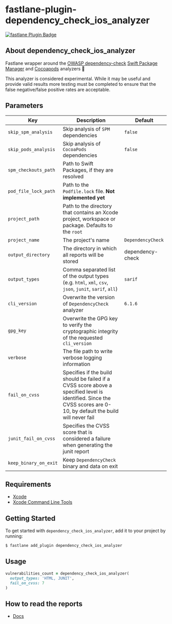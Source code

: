 # fastlane-plugin-dependency_check_ios_analyzer

[![fastlane Plugin Badge](https://rawcdn.githack.com/fastlane/fastlane/master/fastlane/assets/plugin-badge.svg)](https://rubygems.org/gems/fastlane-plugin-dependency_check_ios_analyzer)

## About dependency_check_ios_analyzer

Fastlane wrapper around the [OWASP dependency-check](https://jeremylong.github.io/DependencyCheck) [Swift Package Manager](https://jeremylong.github.io/DependencyCheck/analyzers/swift.html) and [Cocoapods](https://jeremylong.github.io/DependencyCheck/analyzers/cocoapods.html) analyzers 🚀

This analyzer is considered experimental. While it may be useful and provide valid results more testing must be completed to ensure that the false negative/false positive rates are acceptable.

## Parameters

| **Key** | **Description** | **Default** |
| ------- |---------------- | ----------- |
| `skip_spm_analysis` | Skip analysis of `SPM` dependencies | `false` |
| `skip_pods_analysis` | Skip analysis of `CocoaPods` dependencies | `false` |
| `spm_checkouts_path` | Path to Swift Packages, if they are resolved | |
| `pod_file_lock_path` | Path to the `Podfile.lock` file. **Not implemented yet** | |
| `project_path` | Path to the directory that contains an Xcode project, workspace or package. Defaults to the `root` | |
| `project_name` | The project's name | `DependencyCheck` |
| `output_directory` | The directory in which all reports will be stored | dependency-check |
| `output_types` | Comma separated list of the output types (e.g. `html`, `xml`, `csv`, `json`, `junit`, `sarif`, `all`) | `sarif` |
| `cli_version` | Overwrite the version of `DependencyCheck` analyzer | `6.1.6` |
| `gpg_key` | Overwrite the GPG key to verify the cryptographic integrity of the requested `cli_version` | |
| `verbose` | The file path to write verbose logging information | |
| `fail_on_cvss` | Specifies if the build should be failed if a CVSS score above a specified level is identified. Since the CVSS scores are 0-10, by default the build will never fail | |
| `junit_fail_on_cvss` | Specifies the CVSS score that is considered a failure when generating the junit report | |
| `keep_binary_on_exit` | Keep `DependencyCheck` binary and data on exit | |

## Requirements

* [Xcode](https://developer.apple.com/downloads)
* [Xcode Command Line Tools](http://railsapps.github.io/xcode-command-line-tools.html)

## Getting Started

To get started with `dependency_check_ios_analyzer`, add it to your project by running:

```bash
$ fastlane add_plugin dependency_check_ios_analyzer
```

## Usage

```ruby
vulnerabilities_count = dependency_check_ios_analyzer(
  output_types: 'HTML, JUNIT',
  fail_on_cvss: 7
)
```

## How to read the reports

* [Docs](https://jeremylong.github.io/DependencyCheck/general/thereport.html)
